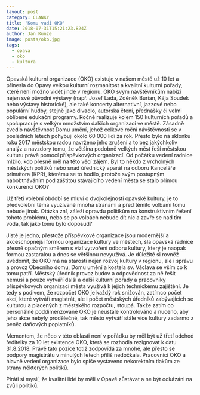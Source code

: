 ```yaml
---
layout: post
category: CLANKY
title: 'Komu vadí OKO'
date: 2018-07-31T15:21:23.824Z
author: Jan Kunze
image: posts/oko.jpg
tags:
  - opava
  - oko
  - kultura
---
```

Opavská kulturní organizace (OKO) existuje v našem městě už 10 let a přinesla do Opavy velkou kulturní rozmanitost a kvalitní kulturní pořady, které není možno vidět jinde v regionu. OKO svým návštěvníkům nabízí nejen své původní výstavy (např. Josef Lada, Zděněk Burian, Kája Soudek nebo výstavy historické), ale také koncerty alternativní, jazzové nebo populární hudby, stejně jako divadlo, autorská čtení, přednášky či velmi oblíbené edukační programy. Ročně realizuje kolem 150 kulturních pořadů a spolupracuje s velkým množstvím dalších organizací ve městě. Zásadně zvedlo návštěvnost Domu umění, jehož celkové roční návštěvnosti se v posledních letech pohybují okolo 60 000 lidí za rok. Přesto bylo na sklonku roku 2017 městskou radou navrženo jeho zrušení a to bez jakýchkoliv analýz a navzdory tomu, že většina podobně velkých měst řeší městskou kulturu právě pomocí příspěvkových organizací.  Od počátku vedení radnice mlžilo, kdo přesně měl na této věcí zájem. Byl to někdo z vrcholných městských politiků nebo snad úřednický aparát na odboru Kanceláře primátora (KPR), kterému se to hodilo, protože svým postupným nabobtnáváním pod záštitou stávajícího vedení města se stalo přímou konkurencí OKO?
 
Už třetí volební období se mluví o dvojkolejnosti opavské kultury, je to předvolební téma využívané mnoha stranami a před těmito volbami tomu nebude jinak. Otázka zní, záleží opravdu politikům na konstruktivním řešení tohoto problému, nebo se po volbách nebude dít nic a zavře se nad tím voda, tak jako tomu bylo doposud?

Jisté je jedno, přestože příspěvkové organizace jsou modernější a akceschopnější formou organizace kultury ve městech, šla opavská radnice přesně opačným směrem s vizí vytvoření odboru kultury, který je naopak formou zastaralou a dnes se většinou nevyužívá. Je důležité si rovněž uvědomit, že OKO má na starosti nejen rozvoj kultury v regionu, ale i správu a provoz Obecního domu, Domu umění a kostela sv. Václava se vším co k tomu patří.  Městský úředník provoz budov a odpovědnost za ně řešit nemusí a pouze vytváří další a další kulturní pořady a pracovníky příspěvkových organizací města využívá k jejich technickému zajištění. Je tedy s podivem, že rozpočet OKO je každý rok snižován, zatímco počet akcí, které vytváří magistrát, ale i počet městských úředníků zabývajících se kulturou a placených z městského rozpočtu, stoupá. Takže zatím co personálně poddimenzované OKO je neustále kontrolováno a nuceno, aby jeho akce nebyly prodělečné, tak město vytváří stále více kultury zadarmo z peněz daňových poplatníků. 

Mementem, že něco v této oblasti není v pořádku by měl být už třetí odchod ředitelky za 10 let existence OKO, která se rozhodla rezignovat k datu 31.8.2018.  Právě tato pozice totiž zodpovídá za mnohé, ale přesto se podpory magistrátu v minulých letech příliš nedočkala. Pracovníci OKO a hlavně vedení organizace bylo spíše vystaveno nekorektním tlakům ze strany některých politiků. 

Piráti si myslí, že kvalitní lidé by měli v Opavě zůstávat a ne být odkázáni na zvůli politiků.
